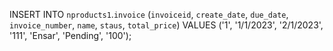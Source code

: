 INSERT INTO `nproducts1`.`invoice` (`invoiceid`, `create_date`, `due_date`, `invoice_number`, `name`, `staus`, `total_price`) VALUES ('1', '1/1/2023', '2/1/2023', '111', 'Ensar', 'Pending', '100');

